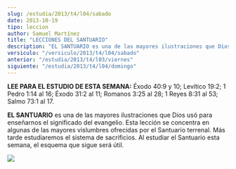 ```yaml
---
slug: /estudia/2013/t4/l04/sabado
date: 2013-10-19
tipo: leccion
author: Samuel Martínez
title: "LECCIONES DEL SANTUARIO"
description: "EL SANTUARIO es una de las mayores ilustraciones que Dios usó para enseñarnos el significado del evangelio."
versiculo: "/versiculo/2013/t4/l04/sabado"
anterior: "/estudia/2013/t4/l03/viernes"
siguiente: "/estudia/2013/t4/l04/domingo"
---
```


**LEE PARA EL ESTUDIO DE ESTA SEMANA:** Éxodo 40:9 y 10; Levítico 19:2; 1 Pedro 1:14 al 16; Éxodo 31:2 al 11; Romanos 3:25 al 28; 1 Reyes 8:31 al 53; Salmo 73:1 al 17.

**EL SANTUARIO** es una de las mayores ilustraciones que Dios usó para enseñarnos el significado del evangelio. Esta lección se concentra en algunas de las mayores vislumbres ofrecidas por el Santuario terrenal. Más tarde estudiaremos el sistema de sacrificios. Al estudiar el Santuario esta semana, el esquema que sigue será útil.

![](/uploads/Image/santuario(1).png)
